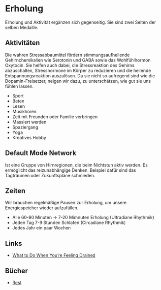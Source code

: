 # Erholung

Erholung und Aktivität ergänzen sich gegenseitig. Sie sind zwei Seiten der selben Medaille.

## Aktivitäten

Die wahren Stressabbaumittel fördern stimmungsaufhellende Gehirnchemikalien wie Serotonin und GABA sowie das Wohlfühlhormon Oxytocin. Sie helfen auch dabei, die Stressreaktion des Gehirns abzuschalten, Stresshormone im Körper zu reduzieren und die heilende Entspannungsreaktion auszulösen. Da sie nicht so aufregend sind wie die Dopamin-Freisetzer, neigen wir dazu, zu unterschätzen, wie gut sie uns fühlen lassen.

- Sport
- Beten
- Lesen
- Musikhören
- Zeit mit Freunden oder Familie verbringen
- Massiert werden
- Spaziergang
- Yoga
- Kreatives Hobby

## Default Mode Network

Ist eine Gruppe von Hirnregionen, die beim Nichtstun aktiv werden. Es ermöglicht das reizunabhängige Denken. Beispiel dafür sind das Tagträumen oder Zukunftspläne schmieden.

## Zeiten

Wir brauchen regelmäßige Pausen zur Erholung, um unsere Energiespeicher wieder aufzufüllen.

- Alle 60-90 Minuten -> 7-20 Mimnuten Erholung (Ultradiane Rhythmik)
- Jeden Tag 7-9 Stunden Schlafen (Circadiane Rhythmik)
- Jedes Jahr ein paar Wochen

## Links

- [What to Do When You’re Feeling Drained](https://zenhabits.net/drained/)

## Bücher

- [Rest](https://www.goodreads.com/book/show/29502354-rest)